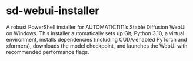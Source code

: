 # sd-webui-installer
A robust PowerShell installer for AUTOMATIC1111’s Stable Diffusion WebUI on Windows. This installer automatically sets up Git, Python 3.10, a virtual environment, installs dependencies (including CUDA‑enabled PyTorch and xformers), downloads the model checkpoint, and launches the WebUI with recommended performance flags.
